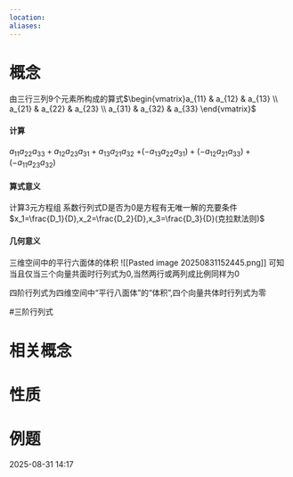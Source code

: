 ```yaml
---
location:
aliases:
---
```

# 概念
由三行三列9个元素所构成的算式$\begin{vmatrix}a_{11} & a_{12} & a_{13} \\ a_{21} & a_{22} & a_{23} \\ a_{31} & a_{32} & a_{33} \end{vmatrix}$

#### 计算
$a_{11}a_{22}a_{33} + a_{12}a_{23}a_{31} + a_{13}a_{21}a_{32}$
$+(-a_{13}a_{22}a_{31})+(-a_{12}a_{21}a_{33})+(-a_{11}a_{23}a_{32})$

#### 算式意义
计算3元方程组
系数行列式D是否为0是方程有无唯一解的充要条件
$x_1=\frac{D_1}{D},x_2=\frac{D_2}{D},x_3=\frac{D_3}{D}(克拉默法则)$

#### 几何意义
三维空间中的平行六面体的体积
![[Pasted image 20250831152445.png]]
可知当且仅当三个向量共面时行列式为0,当然两行或两列成比例同样为0

四阶行列式为四维空间中“平行八面体”的“体积”,四个向量共体时行列式为零


#三阶行列式
# 相关概念

# 性质

# 例题

2025-08-31 14:17



